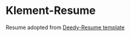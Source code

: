 Klement-Resume
=========================

Resume adopted from [Deedy-Resume template](https://github.com/deedy/Deedy-Resume)

